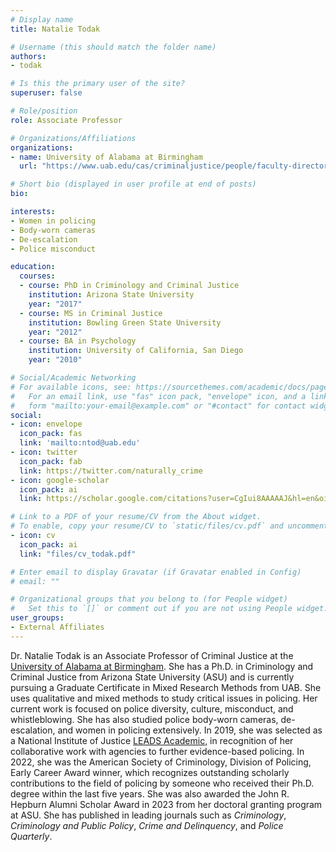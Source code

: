 ```yaml
---
# Display name
title: Natalie Todak

# Username (this should match the folder name)
authors:
- todak

# Is this the primary user of the site?
superuser: false

# Role/position
role: Associate Professor

# Organizations/Affiliations
organizations:
- name: University of Alabama at Birmingham
  url: "https://www.uab.edu/cas/criminaljustice/people/faculty-directory/natalie-todak"

# Short bio (displayed in user profile at end of posts)
bio: 

interests:
- Women in policing
- Body-worn cameras
- De-escalation
- Police misconduct

education:
  courses:
  - course: PhD in Criminology and Criminal Justice
    institution: Arizona State University
    year: "2017"
  - course: MS in Criminal Justice
    institution: Bowling Green State University
    year: "2012"
  - course: BA in Psychology
    institution: University of California, San Diego
    year: "2010"

# Social/Academic Networking
# For available icons, see: https://sourcethemes.com/academic/docs/page-builder/#icons
#   For an email link, use "fas" icon pack, "envelope" icon, and a link in the
#   form "mailto:your-email@example.com" or "#contact" for contact widget.
social:
- icon: envelope
  icon_pack: fas
  link: 'mailto:ntod@uab.edu'
- icon: twitter
  icon_pack: fab
  link: https://twitter.com/naturally_crime
- icon: google-scholar
  icon_pack: ai
  link: https://scholar.google.com/citations?user=CgIui8AAAAAJ&hl=en&oi=ao

# Link to a PDF of your resume/CV from the About widget.
# To enable, copy your resume/CV to `static/files/cv.pdf` and uncomment the lines below.
- icon: cv
  icon_pack: ai
  link: "files/cv_todak.pdf"

# Enter email to display Gravatar (if Gravatar enabled in Config)
# email: ""

# Organizational groups that you belong to (for People widget)
#   Set this to `[]` or comment out if you are not using People widget.
user_groups:
- External Affiliates
---
```


Dr. Natalie Todak is an Associate Professor of Criminal Justice at the [University of Alabama at Birmingham](https://www.uab.edu/cas/criminaljustice/). She has a Ph.D. in Criminology and Criminal Justice from Arizona State University (ASU) and is currently pursuing a Graduate Certificate in Mixed Research Methods from UAB. She uses qualitative and mixed methods to study critical issues in policing. Her current work is focused on police diversity, culture, misconduct, and whistleblowing. She has also studied police body-worn cameras, de-escalation, and women in policing extensively. In 2019, she was selected as a National Institute of Justice [LEADS Academic](https://nij.ojp.gov/funding/leads-scholar-biographies), in recognition of her collaborative work with agencies to further evidence-based policing. In 2022, she was the American Society of Criminology, Division of Policing, Early Career Award winner, which recognizes outstanding scholarly contributions to the field of policing by someone who received their Ph.D. degree within the last five years. She was also awarded the John R. Hepburn Alumni Scholar Award in 2023 from her doctoral granting program at ASU. She has published in leading journals such as *Criminology*, *Criminology and Public Policy*, *Crime and Delinquency*, and *Police Quarterly*.
